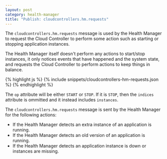 ```yaml
---
layout: post
category: health-manager
title: "Publish: cloudcontrollers.hm.requests"
---
```


The `cloudcontrollers.hm.requests` message is used by the Health Manager to
request the Cloud Controller to perform some action such as starting or stopping
application instances.

The Health Manager itself doesn't perform any actions to start/stop instances,
it only notices events that have happened and the system state, and requests
the Cloud Controller to perform actions to keep things in balance.

<div class="js example">
{% highlight js %}
{% include snippets/cloudcontrollers-hm-requests.json %}
{% endhighlight %}
</div>

The `op` attribute will be either `START` or `STOP`.  If it is `STOP`, then the
`indices` attribute is ommitted and it instead includes `instances`.

The `cloudcontrollers.hm.requests` message is sent by the Health Manager for the
following actions:

* If the Health Manager detects an extra instance of an application is running.
* If the Health Manager detects an old version of an application is running.
* If the Health Manager detects an application instance is down or instances
are missing.
